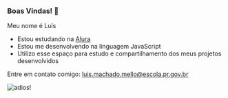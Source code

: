 ### Boas Vindas! 👋

Meu nome é Luís

- Estou estudando na [Alura](https://www.alura.com.br)
- Estou me desenvolvendo na linguagem JavaScript
- Utilizo esse espaço para estudo e compartilhamento dos meus projetos desenvolvidos

Entre em contato comigo: luis.machado.mello@escola.pr.gov.br

![adios!](https://tenor.com/pt-BR/view/stephen-curry-gif-25553261)
